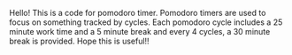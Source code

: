 Hello! This is a code for pomodoro timer. Pomodoro timers are used to focus on something tracked by cycles. Each pomodoro cycle includes a 25 minute work time and a 5 minute break and every 4 cycles, a 30 minute break is provided. Hope this is useful!!
